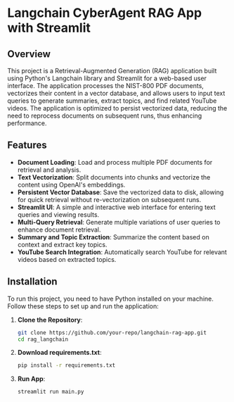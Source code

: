 # Langchain CyberAgent RAG App with Streamlit

## Overview

This project is a Retrieval-Augmented Generation (RAG) application built using Python's Langchain library and Streamlit for a web-based user interface. The application processes the NIST-800 PDF documents, vectorizes their content in a vector database, and allows users to input text queries to generate summaries, extract topics, and find related YouTube videos. The application is optimized to persist vectorized data, reducing the need to reprocess documents on subsequent runs, thus enhancing performance.

## Features

- **Document Loading**: Load and process multiple PDF documents for retrieval and analysis.
- **Text Vectorization**: Split documents into chunks and vectorize the content using OpenAI's embeddings.
- **Persistent Vector Database**: Save the vectorized data to disk, allowing for quick retrieval without re-vectorization on subsequent runs.
- **Streamlit UI**: A simple and interactive web interface for entering text queries and viewing results.
- **Multi-Query Retrieval**: Generate multiple variations of user queries to enhance document retrieval.
- **Summary and Topic Extraction**: Summarize the content based on context and extract key topics.
- **YouTube Search Integration**: Automatically search YouTube for relevant videos based on extracted topics.

## Installation

To run this project, you need to have Python installed on your machine. Follow these steps to set up and run the application:

1. **Clone the Repository**:
   ```bash
   git clone https://github.com/your-repo/langchain-rag-app.git
   cd rag_langchain
   
2. **Download requirements.txt**:
   ```bash
   pip install -r requirements.txt

3. **Run App**:
   ```bash
   streamlit run main.py
